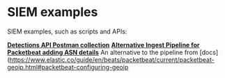 # SIEM examples

SIEM examples, such as scripts and APIs:

[**Detections API Postman collection**](Detections-API/Kibana.postman_collection.v2.json)
[**Alternative Ingest Pipeline for Packetbeat adding ASN details**](Packetbeat/geoip-info.json) An alternative to the pipeline from [docs](https://www.elastic.co/guide/en/beats/packetbeat/current/packetbeat-geoip.html#packetbeat-configuring-geoip
